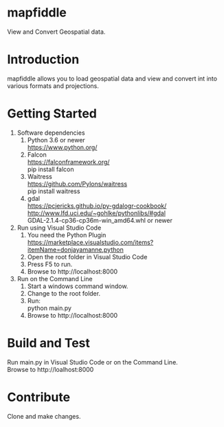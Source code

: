 # mapfiddle
View and Convert Geospatial data.

# Introduction 
mapfiddle allows you to load geospatial data and view and convert int into various formats and projections.

# Getting Started
1. Software dependencies
    1. Python 3.6 or newer  
       https://www.python.org/
    2. Falcon  
       https://falconframework.org/  
       pip install falcon
    3. Waitress  
       https://github.com/Pylons/waitress  
       pip install waitress
    4. gdal  
       https://pcjericks.github.io/py-gdalogr-cookbook/  
       http://www.lfd.uci.edu/~gohlke/pythonlibs/#gdal		 
       GDAL-2.1.4-cp36-cp36m-win_amd64.whl or newer
2. Run using Visual Studio Code
    1. You need the Python Plugin  
       https://marketplace.visualstudio.com/items?itemName=donjayamanne.python
    2. Open the root folder in Visual Studio Code
    3. Press F5 to run.
    4. Browse to http://localhost:8000
3. Run on the Command Line
    1. Start a windows command window.
    2. Change to the root folder.
    3. Run:  
       python main.py
    4. Browse to http://localhost:8000

# Build and Test
Run main.py in Visual Studio Code or on the Command Line.  
Browse to http://loalhost:8000

# Contribute
Clone and make changes.
